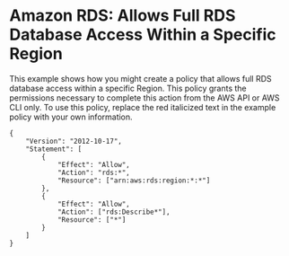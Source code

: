 # Amazon RDS: Allows Full RDS Database Access Within a Specific Region<a name="reference_policies_examples_rds_region"></a>

This example shows how you might create a policy that allows full RDS database access within a specific Region\. This policy grants the permissions necessary to complete this action from the AWS API or AWS CLI only\. To use this policy, replace the red italicized text in the example policy with your own information\.

```
{
    "Version": "2012-10-17",
    "Statement": [
        {
            "Effect": "Allow",
            "Action": "rds:*",
            "Resource": ["arn:aws:rds:region:*:*"]
        },
        {
            "Effect": "Allow",
            "Action": ["rds:Describe*"],
            "Resource": ["*"]
        }
    ]
}
```